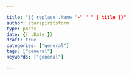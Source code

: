 ```yaml
---

title: "{{ replace .Name "-" " " | title }}"
author: starspiritstorm
type: posts
date: {{ .Date }}
draft: true
categories: ["general"]
tags: ["general"]
keywords: ["general"]

---
```



<!--more-->